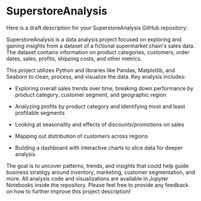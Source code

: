 # SuperstoreAnalysis
Here is a draft description for your SuperstoreAnalysis GitHub repository:

SuperstoreAnalysis is a data analysis project focused on exploring and gaining insights from a dataset of a fictional supermarket chain's sales data. The dataset contains information on product categories, customers, order dates, sales, profits, shipping costs, and other metrics. 

This project utilizes Python and libraries like Pandas, Matplotlib, and Seaborn to clean, process, and visualize the data. Key analysis includes:

- Exploring overall sales trends over time, breaking down performance by product category, customer segment, and geographic region

- Analyzing profits by product category and identifying most and least profitable segments 

- Looking at seasonality and effects of discounts/promotions on sales

- Mapping out distribution of customers across regions

- Building a dashboard with interactive charts to slice data for deeper analysis

The goal is to uncover patterns, trends, and insights that could help guide business strategy around inventory, marketing, customer segmentation, and more. All analysis code and visualizations are available in Jupyter Notebooks inside the repository. Please feel free to provide any feedback on how to further improve this project description!
